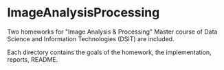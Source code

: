 # ImageAnalysisProcessing

Two homeworks for "Image Analysis & Processing" Master course of Data Science and Information Technologies (DSIT) are included.

Each directory contains the goals of the homework, the implementation, reports, README.

